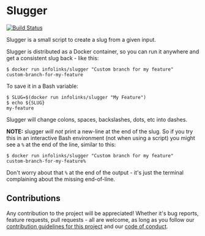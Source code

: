 # Slugger

[![Build Status](https://travis-ci.org/infolinks/slugger.svg?branch=master)](https://travis-ci.org/infolinks/slugger)

Slugger is a small script to create a slug from a given input.

Slugger is distributed as a Docker container, so you can run it anywhere
and get a consistent slug back - like this:

    $ docker run infolinks/slugger "Custom branch for my feature"
    custom-branch-for-my-feature

To save it in a Bash variable:

    $ SLUG=$(docker run infolinks/slugger "My Feature")
    $ echo ${SLUG}
    my-feature

Slugger will change colons, spaces, backslashes, dots, etc into dashes.

**NOTE:** slugger _will not_ print a new-line at the end of the slug.
So if you try this in an interactive Bash environment (not when using a
script) you might see a `%` at the end of the line, similar to this:

    $ docker run infolinks/slugger "Custom branch for my feature"
    custom-branch-for-my-feature%

Don't worry about that `%` at the end of the output - it's just the
terminal complaining about the missing end-of-line.

## Contributions

Any contribution to the project will be appreciated! Whether it's bug
reports, feature requests, pull requests - all are welcome, as long as
you follow our [contribution guidelines for this project](CONTRIBUTING.md)
and our [code of conduct](CODE_OF_CONDUCT.md).
